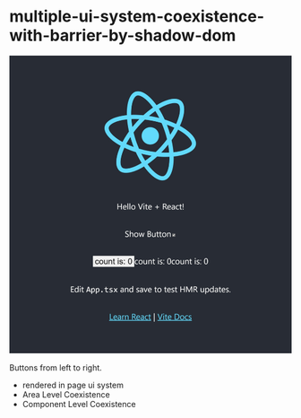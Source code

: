 # multiple-ui-system-coexistence-with-barrier-by-shadow-dom

![Demo screenshot](https://raw.githubusercontent.com/MasuqaT-NET/BlogExamples/master/Web/React/multiple-ui-system-coexistence-with-barrier-by-shadow-dom/screenshot.jpeg)

Buttons from left to right.

* rendered in page ui system
* Area Level Coexistence
* Component Level Coexistence
